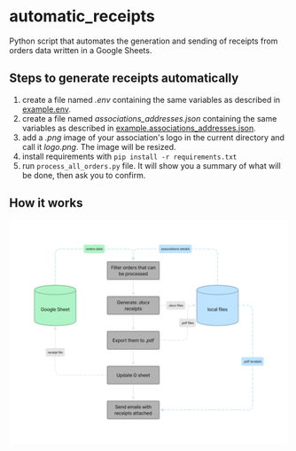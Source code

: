 # automatic_receipts

Python script that automates the generation and sending of receipts from orders data written in a Google Sheets.

## Steps to generate receipts automatically

1. create a file named _.env_ containing the same variables as described in [example.env](/example.env).
2. create a file named _associations_addresses.json_ containing the same variables as described in [example.associations_addresses.json](example.associations_addresses.json).
3. add a _.png_ image of your association's logo in the current directory and call it _logo.png_. The image will be resized.
4. install requirements with `pip install -r requirements.txt`
5. run `process_all_orders.py` file. It will show you a summary of what will be done, then ask you to confirm.

## How it works

![Architecture diagram](/architecture_diagram.png)
